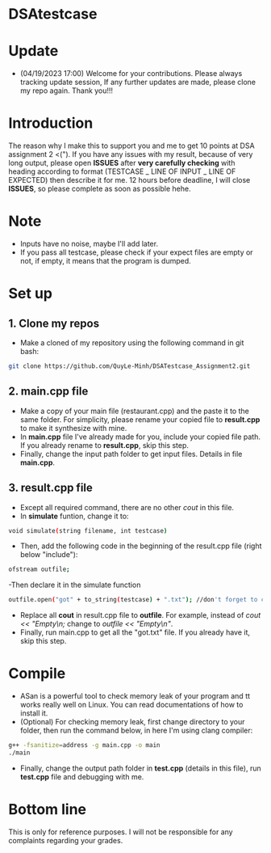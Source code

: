 # DSAtestcase
# Update
- (04/19/2023 17:00) Welcome for your contributions. Please always tracking update session, If any further updates are made, please clone my repo again. Thank you!!!
# Introduction
The reason why I make this to support you and me to get 10 points at DSA assignment 2 <("). If you have any issues with my result, because of very long output, please open **ISSUES** after **very carefully checking** with heading according to format (TESTCASE _ LINE OF INPUT _ LINE OF EXPECTED) then describe it for me. 12 hours before deadline, I will close **ISSUES**, so please complete as soon as possible hehe.
# Note
- Inputs have no noise, maybe I'll add later.
- If you pass all testcase, please check if your expect files are empty or not, if empty, it means that the program is dumped.
# Set up
## 1. Clone my repos
- Make a cloned of my repository using the following command in git bash: 
```sh
git clone https://github.com/QuyLe-Minh/DSATestcase_Assignment2.git
```
## 2. main.cpp file
- Make a copy of your main file (restaurant.cpp) and the paste it to the same folder. For simplicity, please rename your copied file to **result.cpp** to make it synthesize with mine.
- In **main.cpp** file I've already made for you, include your copied file path. If you already rename to **result.cpp**, skip this step.
- Finally, change the input path folder to get input files. Details in file **main.cpp**.
## 3. result.cpp file
- Except all required command, there are no other *cout* in this file.
- In **simulate** funtion, change it to: 
```sh
void simulate(string filename, int testcase)
```
- Then, add the following code in the beginning of the result.cpp file (right below "include"):
 ```sh
ofstream outfile; 
```
-Then declare it in the simulate function
 ```sh
outfile.open("got" + to_string(testcase) + ".txt"); //don't forget to close at the end of the function
```
- Replace all **cout** in result.cpp file to  **outfile**. For example, instead of *cout << "Empty\n;* change to *outfile << "Empty\n"*.
- Finally, run main.cpp to get all the "got.txt" file. If you already have it, skip this step.
# Compile
- ASan is a powerful tool to check memory leak of your program and tt works really well on Linux. You can read documentations of how to install it.
- (Optional) For checking memory leak, first change directory to your folder, then run the command below, in here I'm using clang compiler:
 ```sh
g++ -fsanitize=address -g main.cpp -o main
./main
```
- Finally, change the output path folder in **test.cpp** (details in this file), run **test.cpp** file and debugging with me.

# Bottom line
This is only for reference purposes. I will not be responsible for any complaints regarding your grades.
